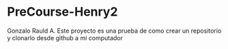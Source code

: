 # PreCourse-Henry2
Gonzalo Rauld A. Este proyecto es una prueba de como crear un repositorio y clonarlo desde github a mi computador

